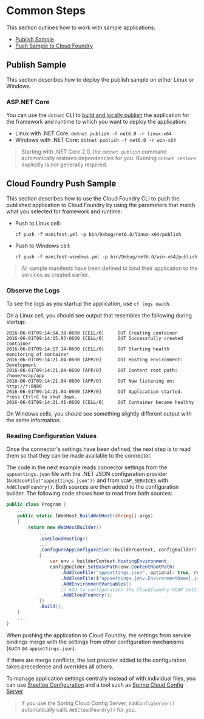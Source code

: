 # Common Steps

This section outlines how to work with sample applications:

* [Publish Sample](#publish-sample)
* [Push Sample to Cloud Foundry](#cloud-foundry-push-sample)

## Publish Sample

This section describes how to deploy the publish sample on either Linux or Windows.

### ASP.NET Core

You can use the `dotnet` CLI to [build and locally publish](https://docs.microsoft.com/dotnet/core/tools/dotnet-publish) the application for the framework and runtime to which you want to deploy the application:

* Linux with .NET Core: `dotnet publish -f net6.0 -r linux-x64`
* Windows with .NET Core: `dotnet publish -f net6.0 -r win-x64`


>Starting with .NET Core 2.0, the `dotnet publish` command automatically restores dependencies for you. Running `dotnet restore` explicitly is not generally required.

## Cloud Foundry Push Sample

This section describes how to use the Cloud Foundry CLI to push the published application to Cloud Foundry by using the parameters that match what you selected for framework and runtime:

- Push to Linux cell:

  ```shell
  cf push -f manifest.yml -p bin/Debug/net6.0/linux-x64/publish
  ```

- Push to Windows cell:

  ```shell
  cf push -f manifest-windows.yml -p bin/Debug/net6.0/win-x64/publish
  ```

>All sample manifests have been defined to bind their application to the services as created earlier.

### Observe the Logs

To see the logs as you startup the application, use `cf logs oauth`.

On a Linux cell, you should see output that resembles the following during startup:

```text
2016-06-01T09:14:14.38-0600 [CELL/0]     OUT Creating container
2016-06-01T09:14:15.93-0600 [CELL/0]     OUT Successfully created container
2016-06-01T09:14:17.14-0600 [CELL/0]     OUT Starting health monitoring of container
2016-06-01T09:14:21.04-0600 [APP/0]      OUT Hosting environment: Development
2016-06-01T09:14:21.04-0600 [APP/0]      OUT Content root path: /home/vcap/app
2016-06-01T09:14:21.04-0600 [APP/0]      OUT Now listening on: http://*:8080
2016-06-01T09:14:21.04-0600 [APP/0]      OUT Application started. Press Ctrl+C to shut down.
2016-06-01T09:14:21.41-0600 [CELL/0]     OUT Container became healthy
```

On Windows cells, you should see something slightly different output with the same information.

### Reading Configuration Values

Once the connector's settings have been defined, the next step is to read them so that they can be made available to the connector.

The code in the next example reads connector settings from the `appsettings.json` file with the .NET JSON configuration provider (`AddJsonFile("appsettings.json"))` and from `VCAP_SERVICES` with `AddCloudFoundry()`. Both sources are then added to the configuration builder. The following code shows how to read from both sources:

```csharp
public class Program {
    ...
    public static IWebHost BuildWebHost(string[] args)
    {
        return new WebHostBuilder()
            ...
            .UseCloudHosting()
            ...
            .ConfigureAppConfiguration((builderContext, configBuilder) =>
            {
                var env = builderContext.HostingEnvironment;
                configBuilder.SetBasePath(env.ContentRootPath)
                    .AddJsonFile("appsettings.json", optional: true, reloadOnChange: true)
                    .AddJsonFile($"appsettings.{env.EnvironmentName}.json", optional: true)
                    .AddEnvironmentVariables()
                    // Add to configuration the Cloudfoundry VCAP settings
                    .AddCloudFoundry();
            })
            .Build();
    }
    ...
}
```

When pushing the application to Cloud Foundry, the settings from service bindings merge with the settings from other configuration mechanisms (such as `appsettings.json`).

If there are merge conflicts, the last provider added to the configuration takes precedence and overrides all others.

To manage application settings centrally instead of with individual files, you can use [Steeltoe Configuration](../configuration/index.md) and a tool such as [Spring Cloud Config Server](https://github.com/spring-cloud/spring-cloud-config)

>If you use the Spring Cloud Config Server, `AddConfigServer()` automatically calls `AddCloudFoundry()` for you.
